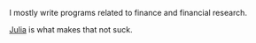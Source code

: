 I mostly write programs related to finance and financial research.

[Julia](https://julialang.org) is what makes that not suck.

